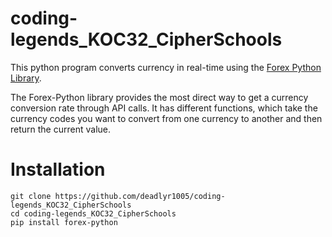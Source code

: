 # coding-legends_KOC32_CipherSchools
This python program converts currency in real-time using the [Forex Python Library](https://github.com/MicroPyramid/forex-python).

The Forex-Python library provides the most direct way to get a currency conversion rate through API calls.
It has different functions, which take the currency codes you want to convert from one currency to another and then return the current value. 

# Installation

```
git clone https://github.com/deadlyr1005/coding-legends_KOC32_CipherSchools
cd coding-legends_KOC32_CipherSchools
pip install forex-python
```
